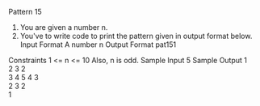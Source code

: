 
Pattern 15

1. You are given a number n.
2. You've to write code to print the pattern given in output format below.
Input Format
A number n
Output Format
pat151

Constraints
1 <= n <= 10
 Also, n is odd.
Sample Input
5
Sample Output
		1	
	2	3	2	
3	4	5	4	3	
	2	3	2	
		1	